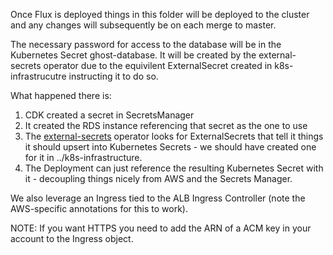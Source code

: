 Once Flux is deployed things in this folder will be deployed to the cluster and any changes will subsequently be on each merge to master.

The necessary password for access to the database will be in the Kubernetes Secret ghost-database. It will be created by the external-secrets operator due to the equivilent ExternalSecret created in k8s-infrastrucutre instructing it to do so. 

What happened there is:
1. CDK created a secret in SecretsManager
1. It created the RDS instance referencing that secret as the one to use
1. The [external-secrets](https://github.com/godaddy/kubernetes-external-secrets) operator looks for ExternalSecrets that tell it things it should upsert into Kubernetes Secrets - we should have created one for it in ../k8s-infrastructure.
1. The Deployment can just reference the resulting Kubernetes Secret with it - decoupling things nicely from AWS and the Secrets Manager.

We also leverage an Ingress tied to the ALB Ingress Controller (note the AWS-specific annotations for this to work).

NOTE: If you want HTTPS you need to add the ARN of a ACM key in your account to the Ingress object.